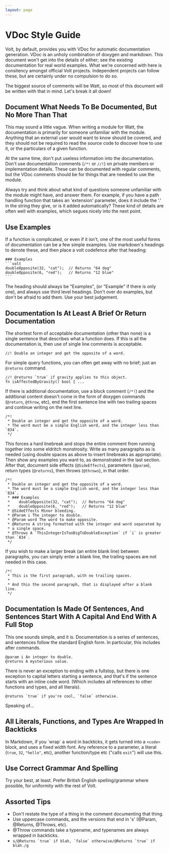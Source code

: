 ```yaml
---
layout: page
---
```


# VDoc Style Guide

Volt, by default, provides you with VDoc for automatic documentation generation. VDoc is an unholy combination of doxygen and markdown. This document won't get into the details of either; see the existing documentation for real world examples. What we're concerned with here is consitency amongst official Volt projects. Independent projects can follow these, but are certainly under no compulsion to do so.

The biggest source of comments will be Watt, so most of this document will be written with that in mind. Let's break it all down!

## Document What Needs To Be Documented, But No More Than That

This may sound a little vague. When writing a module for Watt, the documentation is primarily for someone unfamiliar with the module. Anything that an external user would want to know should be covered, and they should not be required to read the source code to discover how to use it, or the particulars of a given function.

At the same time, don't put useless information into the documentation. Don't use documentation comments (`/*!` or `//!`) on private members or implementation details. These can be documented with regular comments, but the VDoc comments should be for things that are needed to use the module.

Always try and think about what kind of questions someone unfamiliar with the module might have, and answer them. For example, if you have a path handling function that takes an 'extension' parameter, does it include the '.' in the string they give, or is it added automatically? These kind of details are often well with examples, which segues nicely into the next point.

## Use Examples

If a function is complicated, or even if it isn't, one of the most useful forms of documentation can be a few simple examples. Use markdown's headings to denote these, and then place a volt codefence after that heading:

    ### Examples
    ```volt
    doubleOpposite(32, "cat");  // Returns "64 dog"
    doubleOpposite(6, "red");   // Returns "12 blue"
    ```

The heading should always be "Examples", (or "Example" if there is only one), and always use third level headings. Don't over do examples, but don't be afraid to add them. Use your best judgement.

## Documentation Is At Least A Brief Or Return Documentation

The shortest form of acceptable documentation (other than none) is a single sentence that describes what a function does. If this is all the documentation is, then use of single line comments is acceptable.

    //! Double an integer and get the opposite of a word.

For simple query functions, you can often get away with no brief; just an `@returns` command.

    //! @returns `true` if gravity applies to this object.
    fn isAffectedByGravity() bool { ...

If there is additional documentation, use a block comment (`/*!`) and the additional content doesn't come in the form of doxygen commands (`@return`, `@throw`, etc), end the first sentence line with two trailing spaces and continue writing on the next line.

    /*!
     * Double an integer and get the opposite of a word.  
     * The word must be a simple English word, and the integer less than `834`.
     */

This forces a hard linebreak and stops the entire comment from running together into some eldritch monstrosity. Write as many paragraphs as is needed (using double spaces as above to insert linebreaks as appropriate). Then show any examples you want to, as demonstrated in the last section. After that, document side effects (`@SideEffects`), parameters (`@param`), return types (`@returns`), then throws (`@throws`), in that order.

    /*!
     * Double an integer and get the opposite of a word.  
     * The word must be a simple English word, and the integer less than `834`.
     * ### Examples
     *    doubleOpposite(32, "cat");  // Returns "64 dog"
     *    doubleOpposite(6, "red");   // Returns "12 blue"
     * @SideEffects Minor bleeding.
     * @Param i The integer to double.
     * @Param word The word to make opposite.
     * @Returns A string formatted with the integer and word separated by
     * a single space.
     * @Throws A `ThisIntegerIsTooBigToDoubleException` if `i` is greater than `834`.
     */

If you wish to make a larger break (an entire blank line) between paragraphs, you can simply enter a blank line, the trailing spaces are not needed in this case.

    /*!
     * This is the first paragraph, with no trailing spaces.
     * 
     * And this the second paragraph, that is displayed after a blank line.
     */

## Documentation Is Made Of Sentences, And Sentences Start With A Capital And End With A Full Stop

This one sounds simple, and it is. Documentation is a series of sentences, and sentences follow the standard English form. In particular, this includes after commands.

    @param i An integer to double.
    @returns A mysterious value.

There is never an exception to ending with a fullstop, but there is one exception to capital letters starting a sentence, and that's if the sentence starts with an inline code word. (Which includes all references to other functions and types, and all literals).

    @returns `true` if you're cool, `false` otherwise.

Speaking of...

## All Literals, Functions, and Types Are Wrapped In Backticks

In Markdown, if you \`wrap\` a word in backticks, it gets turned into a `<code>` block, and uses a fixed width font. Any reference to a parameter, a literal (`true`, `32`, `"hello"`, etc), another function/type etc ("calls `exit`") will use this.

## Use Correct Grammar And Spelling

Try your best, at least. Prefer British English spelling/grammar where possible, for uniformity with the rest of Volt.

## Assorted Tips

- Don't restate the type of a thing in the comment documenting that thing.
- Use uppercase commands, and the versions that end in 's' (@Param, @Returns, @Throws, etc).
- @Throw commands take a typename, and typenames are always wrapped in backticks.
- ``s/@Returns `true` if blah, `false` otherwise/@Returns `true` if blah./g`` 